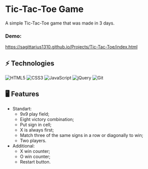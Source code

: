 # Tic-Tac-Toe Game
A simple Tic-Tac-Toe game that was made in 3 days.

### Demo:
https://sagittarius1310.github.io/Projects/Tic-Tac-Toe/index.html

## ⚡ Technologies
![HTML5](https://img.shields.io/badge/-HTML5-E34F26?style=flat-square&logo=html5&logoColor=white)
![CSS3](https://img.shields.io/badge/-CSS3-1572B6?style=flat-square&logo=css3)
![JavaScript](https://img.shields.io/badge/-JavaScript-6F7109?style=flat-square&logo=javascript)
![jQuery](https://img.shields.io/badge/-jQuery-032741?style=flat-square&logo=jQuery&logoColor=0865A7)
![Git](https://img.shields.io/badge/-Git-772719?style=flat-square&logo=git)

## 🖥️ Features
- Standart:
    - 9x9 play field;
    - Eight victory combination;
    - Put sign in cell;
    - X is always first;
    - Match three of the same signs in a row or diagonally to win;
    - Two players.
- Additional:
    - X win counter;
    - O win counter;
    - Restart button.
